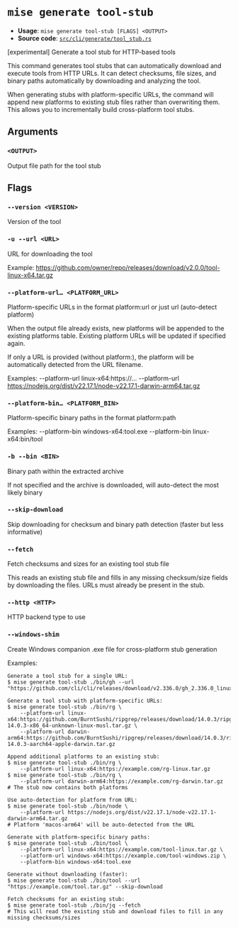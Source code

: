 # `mise generate tool-stub`

- **Usage**: `mise generate tool-stub [FLAGS] <OUTPUT>`
- **Source code**: [`src/cli/generate/tool_stub.rs`](https://github.com/jdx/mise/blob/main/src/cli/generate/tool_stub.rs)

[experimental] Generate a tool stub for HTTP-based tools

This command generates tool stubs that can automatically download and execute
tools from HTTP URLs. It can detect checksums, file sizes, and binary paths
automatically by downloading and analyzing the tool.

When generating stubs with platform-specific URLs, the command will append new
platforms to existing stub files rather than overwriting them. This allows you
to incrementally build cross-platform tool stubs.

## Arguments

### `<OUTPUT>`

Output file path for the tool stub

## Flags

### `--version <VERSION>`

Version of the tool

### `-u --url <URL>`

URL for downloading the tool

Example: <https://github.com/owner/repo/releases/download/v2.0.0/tool-linux-x64.tar.gz>

### `--platform-url… <PLATFORM_URL>`

Platform-specific URLs in the format platform:url or just url (auto-detect platform)

When the output file already exists, new platforms will be appended to the existing platforms table. Existing platform URLs will be updated if specified again.

If only a URL is provided (without platform:), the platform will be automatically detected from the URL filename.

Examples: --platform-url linux-x64:https://... --platform-url <https://nodejs.org/dist/v22.17.1/node-v22.17.1-darwin-arm64.tar.gz>

### `--platform-bin… <PLATFORM_BIN>`

Platform-specific binary paths in the format platform:path

Examples: --platform-bin windows-x64:tool.exe --platform-bin linux-x64:bin/tool

### `-b --bin <BIN>`

Binary path within the extracted archive

If not specified and the archive is downloaded, will auto-detect the most likely binary

### `--skip-download`

Skip downloading for checksum and binary path detection (faster but less informative)

### `--fetch`

Fetch checksums and sizes for an existing tool stub file

This reads an existing stub file and fills in any missing checksum/size fields by downloading the files. URLs must already be present in the stub.

### `--http <HTTP>`

HTTP backend type to use

### `--windows-shim`

Create Windows companion .exe file for cross-platform stub generation

Examples:

```
Generate a tool stub for a single URL:
$ mise generate tool-stub ./bin/gh --url "https://github.com/cli/cli/releases/download/v2.336.0/gh_2.336.0_linux_amd64.tar.gz"

Generate a tool stub with platform-specific URLs:
$ mise generate tool-stub ./bin/rg \
    --platform-url linux-x64:https://github.com/BurntSushi/ripgrep/releases/download/14.0.3/ripgrep-14.0.3-x86_64-unknown-linux-musl.tar.gz \
    --platform-url darwin-arm64:https://github.com/BurntSushi/ripgrep/releases/download/14.0.3/ripgrep-14.0.3-aarch64-apple-darwin.tar.gz

Append additional platforms to an existing stub:
$ mise generate tool-stub ./bin/rg \
    --platform-url linux-x64:https://example.com/rg-linux.tar.gz
$ mise generate tool-stub ./bin/rg \
    --platform-url darwin-arm64:https://example.com/rg-darwin.tar.gz
# The stub now contains both platforms

Use auto-detection for platform from URL:
$ mise generate tool-stub ./bin/node \
    --platform-url https://nodejs.org/dist/v22.17.1/node-v22.17.1-darwin-arm64.tar.gz
# Platform 'macos-arm64' will be auto-detected from the URL

Generate with platform-specific binary paths:
$ mise generate tool-stub ./bin/tool \
    --platform-url linux-x64:https://example.com/tool-linux.tar.gz \
    --platform-url windows-x64:https://example.com/tool-windows.zip \
    --platform-bin windows-x64:tool.exe

Generate without downloading (faster):
$ mise generate tool-stub ./bin/tool --url "https://example.com/tool.tar.gz" --skip-download

Fetch checksums for an existing stub:
$ mise generate tool-stub ./bin/jq --fetch
# This will read the existing stub and download files to fill in any missing checksums/sizes
```

